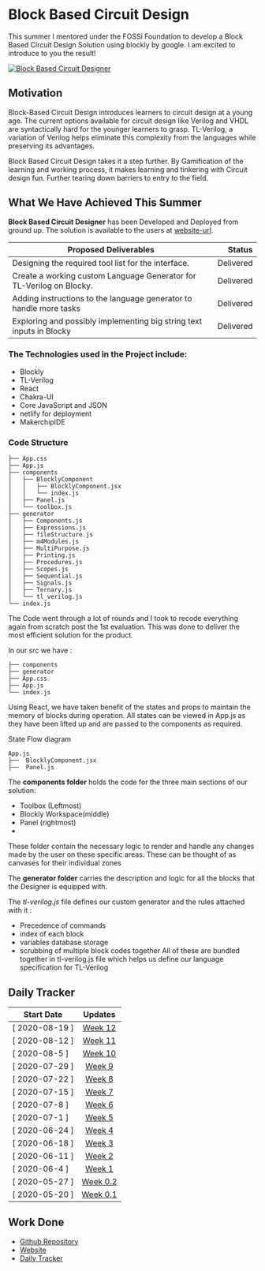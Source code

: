 

# Block Based Circuit Design

This summer I mentored under the FOSSi Foundation to develop a Block Based Circuit Design Solution using blockly by google. I am excited to introduce to you the result! 



<a href="https://gsoc-block-based-circuit-design-site.netlify.app/">![Block Based Circuit Designer](https://ninadjangle.tech/images/gsoc-final-blog/image1.png)</a>

## Motivation

Block-Based Circuit Design introduces learners to circuit design at a young age. The current options available for circuit design like Verilog and VHDL are syntactically hard for the younger learners to grasp. TL-Verilog, a variation of Verilog helps eliminate this complexity from the languages while preserving its advantages. 

Block Based Circuit Design takes it a step further. By Gamification of the learning and working process, it makes learning and tinkering with Circuit design fun. Further tearing down barriers to entry to the field.

## What We Have Achieved This Summer

**Block Based Circuit Designer** has been Developed and Deployed from ground up. The solution is available to the users at [website-url](https://gsoc-block-based-circuit-design-site.netlify.app/").


|**Proposed Deliverables**                                             |**Status**   | 
|----------------------------------------------------------------------|------------:|
| Designing the required tool list for the interface.                  | Delivered   |
| Create a working custom Language Generator for TL-Verilog on Blocky. | Delivered   |
| Adding instructions to the language generator to handle more tasks   | Delivered   | 
| Exploring and possibly implementing big string text inputs in Blocky | Delivered   |



### The Technologies used in the Project include:
- Blockly
- TL-Verilog
- React
- Chakra-UI
- Core JavaScript and JSON
- netlify for deployment
- MakerchipIDE

### Code Structure

```
├── App.css
├── App.js
├── components
│   ├── BlocklyComponent
│   │   ├── BlocklyComponent.jsx
│   │   └── index.js
│   ├── Panel.js
│   └── toolbox.js
├── generator
│   ├── Components.js
│   ├── Expressions.js
│   ├── fileStructure.js
│   ├── m4Modules.js
│   ├── MultiPurpose.js
│   ├── Printing.js
│   ├── Procedures.js
│   ├── Scopes.js
│   ├── Sequential.js
│   ├── Signals.js
│   ├── Ternary.js
│   └── tl_verilog.js
└── index.js
```

The Code went through a lot of rounds and I took to recode everything again from scratch post the 1st evaluation. This was done to deliver the most efficient solution for the product. 

In our src we have :
```
├── components
├── generator
├── App.css
├── App.js
└── index.js
```

Using React, we have taken benefit of the states and props to maintain the memory of blocks during operation. All states can be viewed in App.js as they have been lifted up and are passed to the components as required.

State Flow diagram
```
App.js
├──  BlocklyComponent.jsx
├──  Panel.js
```

The **components folder** holds the code for the three main sections of our solution:
  - Toolbox (Leftmost)
  - Blockly Workspace(middle)
  - Panel (rightmost)
  -
These folder contain the necessary logic to render and handle any changes made by the user on these specific areas. These can be thought of as canvases for their individual zones

The **generator folder** carries the description and logic for all the blocks that the Designer is equipped with. 

The *tl-verilog.js* file defines our custom generator and the rules attached with it :
- Precedence of commands
- index of each block
- variables database storage
- scrubbing of multiple block codes together
All of these are bundled together in tl-verilog.js file which helps us define our language specification for TL-Verilog



## Daily Tracker

|     Start Date  |          Updates                                    |
|-----------------|:---------------------------------------------------:|
|  [ 2020-08-19 ] |[Week 12](https://ninadjangle.tech/pages/gsoc/wk12)  |
|  [ 2020-08-12 ] |[Week 11](https://ninadjangle.tech/pages/gsoc/wk11)  | 
|  [ 2020-08-5  ] |[Week 10](https://ninadjangle.tech/pages/gsoc/wk10)  |
|  [ 2020-07-29 ] |[Week 9](https://ninadjangle.tech/pages/gsoc/wk9)    | 
|  [ 2020-07-22 ] |[Week 8](https://ninadjangle.tech/pages/gsoc/wk8)    | 
|  [ 2020-07-15 ] |[Week 7](https://ninadjangle.tech/pages/gsoc/wk7)    | 
|  [ 2020-07-8  ] |[Week 6](https://ninadjangle.tech/pages/gsoc/wk6)    | 
|  [ 2020-07-1  ] |[Week 5](https://ninadjangle.tech/pages/gsoc/wk5)    | 
|  [ 2020-06-24 ] |[Week 4](https://ninadjangle.tech/pages/gsoc/wk4)    | 
|  [ 2020-06-18 ] |[Week 3](https://ninadjangle.tech/pages/gsoc/wk3)    | 
|  [ 2020-06-11 ] |[Week 2](https://ninadjangle.tech/pages/gsoc/wk2)    | 
|  [ 2020-06-4  ] |[Week 1](https://ninadjangle.tech/pages/gsoc/wk1)    |
|  [ 2020-05-27 ] |[Week 0.2](https://ninadjangle.tech/pages/gsoc/wk0_2)|
|  [ 2020-05-20 ] |[Week 0.1](https://ninadjangle.tech/pages/gsoc/wk0_1)|



## Work Done

- [Github Repository](https://github.com/ninja3011/Block_Based_Circuit_Design)
- [Website](https://gsoc-block-based-circuit-design-site.netlify.app/)
- [Daily Tracker](https://ninadjangle.tech/gsoc-2021) 



